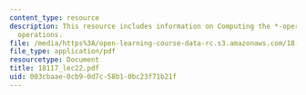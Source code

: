 ```yaml
---
content_type: resource
description: This resource includes information on Computing the *-operator, and other
  operations.
file: /media/https%3A/open-learning-course-data-rc.s3.amazonaws.com/18-117-topics-in-several-complex-variables-spring-2005/003cbaae0cb90d7c58b10bc23f71b21f_18117_lec22.pdf
file_type: application/pdf
resourcetype: Document
title: 18117_lec22.pdf
uid: 003cbaae-0cb9-0d7c-58b1-0bc23f71b21f
---
```

